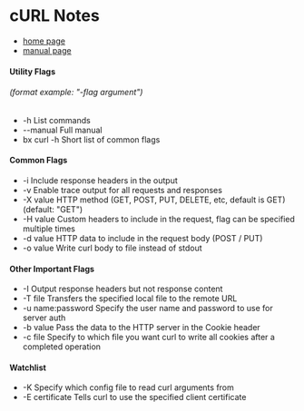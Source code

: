 # cURL Notes

* [home page](https://curl.haxx.se/)
* [manual page](https://curl.haxx.se/docs/manpage.html)

#### Utility Flags
###### (format example: "-flag argument")

* -h                  List commands
* --manual            Full manual
* bx curl -h          Short list of common flags


#### Common Flags

* -i                  Include response headers in the output
* -v                  Enable trace output for all requests and responses
* -X value            HTTP method (GET, POST, PUT, DELETE, etc, default is GET) (default: "GET")
* -H value            Custom headers to include in the request, flag can be specified multiple times
* -d value            HTTP data to include in the request body (POST / PUT)
* -o value            Write curl body to file instead of stdout


#### Other Important Flags

* -I                  Output response headers but not response content
* -T file             Transfers the specified local file to the remote URL
* -u name:password    Specify the user name and password to use for server auth
* -b value            Pass the data to the HTTP server in the Cookie header                 
* -c file             Specify to which file you want curl to write all cookies after a completed operation

#### Watchlist

* -K                  Specify which config file to read curl arguments from
* -E certificate      Tells curl to use the specified client certificate
